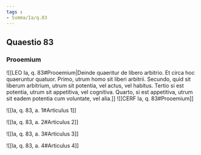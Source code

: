 ```yaml
---
tags : 
- Summa/Ia/q.83
---
```


## Quaestio 83

### Prooemium

![[LEO Ia, q. 83#Prooemium|Deinde quaeritur de libero arbitrio. Et circa hoc quaeruntur quatuor. Primo, utrum homo sit liberi arbitrii. Secundo, quid sit liberum arbitrium, utrum sit potentia, vel actus, vel habitus. Tertio si est potentia, utrum sit appetitiva, vel cognitiva. Quarto, si est appetitiva, utrum sit eadem potentia cum voluntate, vel alia.]]
![[CERF Ia, q. 83#Prooemium]]

![[Ia, q. 83, a. 1#Articulus 1]]

![[Ia, q. 83, a. 2#Articulus 2]]

![[Ia, q. 83, a. 3#Articulus 3]]

![[Ia, q. 83, a. 4#Articulus 4]]

